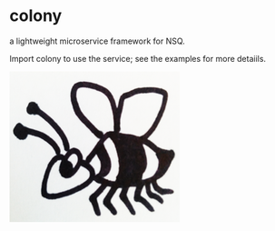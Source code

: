 colony
======

a lightweight microservice framework for NSQ.

Import colony to use the service; see the examples for more detaiils. 

![bee](bee.png)
